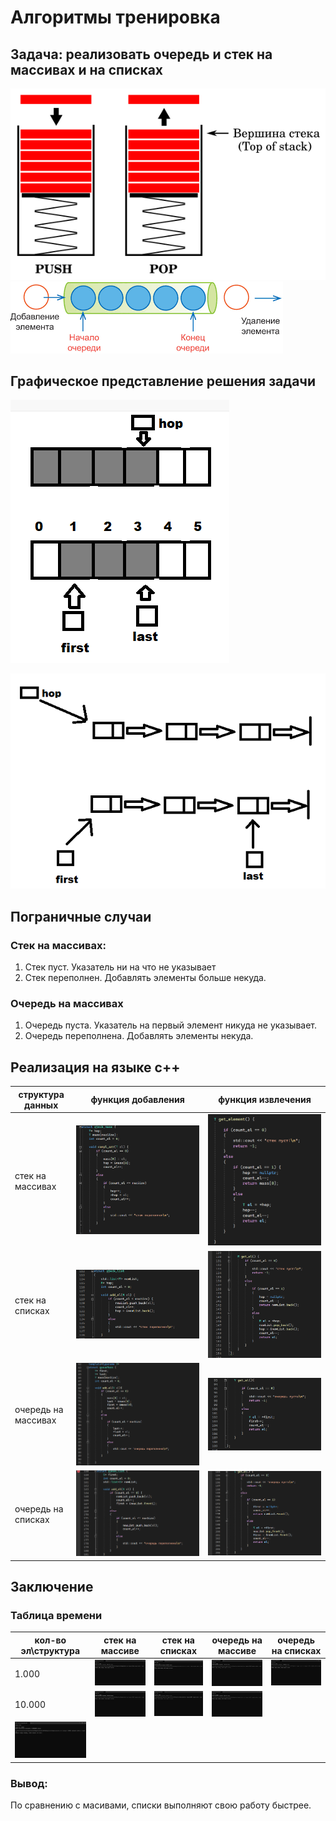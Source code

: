 # Алгоритмы тренировка

## Задача: реализовать очередь и стек на массивах и на списках  
![стек](./README_images/stack.png)  
![очередь](./README_images/queue.png)  

## Графическое представление решения задачи

![](./README_images/hop.png)

![](./README_images/hops.png)

## Пограничные случаи

### Стек на массивах:   
1. Стек пуст. Указатель ни на что не указывает
2. Стек переполнен. Добавлять элементы больше некуда.

### Очередь на массивах

1. Очередь пуста. Указатель на первый элемент никуда не указывает.
2. Очередь переполнена. Добавлять элементы некуда.

## Реализация на языке c++

| структура данных | функция добавления | функция извлечения |
|------------------|--------------------|--------------------|
| стек на массивах |![add stack](./README_images/stArrCompl.png)|![get stack](./README_images/stArrGet.png)|
| стек на списках |![add stack](./README_images/stListAdd.png)|![get stack](./README_images/stListGet.png)|
| очередь на массивах |![add que](./README_images/queArrAdd.png)|![get que](./README_images/queArrGet.png)|
| очередь на списках |![add que](./README_images/queListAdd.png)|![get que](./README_images/queListGet.png)|

## Заключение

### Таблица времени

|кол-во эл\структура|стек на массиве|стек на списках|очередь на массиве|очередь на списках|
|-------------------|---------------|---------------|------------------|------------------|
|1.000|![](./README_images/stArr.png)|![](./README_images/stList.png)|![](./README_images/queArr.png)|![](./README_images/queList.png)|
|10.000|![](./README_images/stArr10.png)|![](./README_images/stList10.png)|![](./README_images/queArr10.png)|
![](./README_images/queList10.png)|

### Вывод:

По сравнению с масивами, списки выполняют свою работу быстрее.
